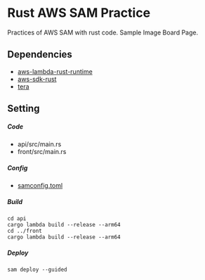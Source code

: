 # Rust AWS SAM Practice
Practices of AWS SAM with rust code.
Sample Image Board Page.


## Dependencies
 - [aws-lambda-rust-runtime](https://github.com/awslabs/aws-lambda-rust-runtime)
 - [aws-sdk-rust](https://github.com/awslabs/aws-sdk-rust)
 - [tera](https://github.com/Keats/tera)

## Setting
##### Code
 - api/src/main.rs
 - front/src/main.rs

##### Config
 - [samconfig.toml](https://docs.aws.amazon.com/serverless-application-model/latest/developerguide/serverless-sam-cli-config.html)


##### Build
```
cd api
cargo lambda build --release --arm64
cd ../front
cargo lambda build --release --arm64
```

##### Deploy
```
sam deploy --guided
```
